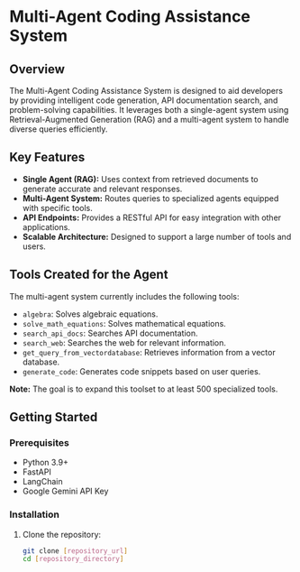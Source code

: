 # Multi-Agent Coding Assistance System

## Overview

The Multi-Agent Coding Assistance System is designed to aid developers by providing intelligent code generation, API documentation search, and problem-solving capabilities. It leverages both a single-agent system using Retrieval-Augmented Generation (RAG) and a multi-agent system to handle diverse queries efficiently.

## Key Features

- **Single Agent (RAG):** Uses context from retrieved documents to generate accurate and relevant responses.
- **Multi-Agent System:** Routes queries to specialized agents equipped with specific tools.
- **API Endpoints:** Provides a RESTful API for easy integration with other applications.
- **Scalable Architecture:** Designed to support a large number of tools and users.

## Tools Created for the Agent

The multi-agent system currently includes the following tools:

- `algebra`: Solves algebraic equations.
- `solve_math_equations`: Solves mathematical equations.
- `search_api_docs`: Searches API documentation.
- `search_web`: Searches the web for relevant information.
- `get_query_from_vectordatabase`: Retrieves information from a vector database.
- `generate_code`: Generates code snippets based on user queries.

**Note:** The goal is to expand this toolset to at least 500 specialized tools.

## Getting Started

### Prerequisites

- Python 3.9+
- FastAPI
- LangChain
- Google Gemini API Key

### Installation

1. Clone the repository:
   ```bash
   git clone [repository_url]
   cd [repository_directory]
